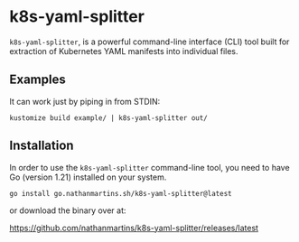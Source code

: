 # k8s-yaml-splitter

`k8s-yaml-splitter`, is a powerful command-line interface (CLI) tool built for extraction of Kubernetes YAML manifests into individual files.

## Examples

It can work just by piping in from STDIN:

`kustomize build example/ | k8s-yaml-splitter out/`

## Installation

In order to use the `k8s-yaml-splitter` command-line tool, you need to have Go (version 1.21) installed on your system.

`go install go.nathanmartins.sh/k8s-yaml-splitter@latest`

or download the binary over at:

https://github.com/nathanmartins/k8s-yaml-splitter/releases/latest
